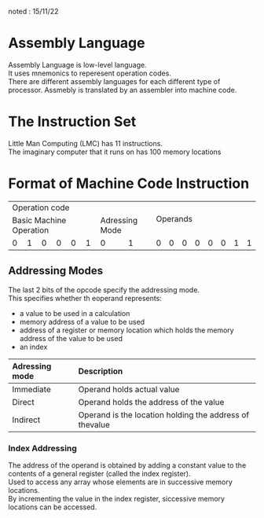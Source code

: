 noted : 15/11/22

# Assembly Language

Assembly Language is low-level language.  
It uses mnemonics to reperesent operation codes.  
There are different assembly languages for each different type of processor.
Assmebly is translated by an assembler into machine code.

# The Instruction Set

Little Man Computing (LMC) has 11 instructions.  
The imaginary computer that it runs on has 100 memory locations

# Format of Machine Code Instruction

<table>
    <tr>
        <td colspan="8">Operation code</td>
        <td colspan="8" rowspan="2">Operands</td>
    </tr>
    <tr>
        <td colspan="6">Basic Machine Operation</td>
        <td colspan="2">Adressing Mode</td>
    </tr>
    <tr>
        <td>0</td>
        <td>1</td>
        <td>0</td>
        <td>0</td>
        <td>0</td>
        <td>1</td>
        <td>0</td>
        <td>1</td>
        <td>0</td>
        <td>0</td>
        <td>0</td>
        <td>0</td>
        <td>0</td>
        <td>0</td>
        <td>1</td>
        <td>1</td>
    </tr>
</table>

## Addressing Modes

The last 2 bits of the opcode specify the addressing mode.  
This specifies whether th eoperand represents:

-   a value to be used in a calculation
-   memory address of a value to be used
-   address of a register or memory location which holds the memory address of the value to be used
-   an index

| Adressing mode | Description                                             |
| :------------- | :------------------------------------------------------ |
| Immediate      | Operand holds actual value                              |
| Direct         | Operand holds the address of the value                  |
| Indirect       | Operand is the location holding the address of thevalue |

### Index Addressing

The address of the operand is obtained by adding a constant value to the contents of a general register (called the index register).  
Used to access any array whose elements are in successive memory locations.  
By incrementing the value in the index register, siccessive memory locations can be accessed.
